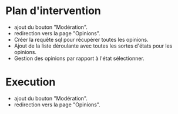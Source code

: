 # Plan d'intervention
- ajout du bouton "Modération".
- redirection vers la page "Opinions".
- Créer la requête sql pour récupérer toutes les opinions.
- Ajout de la liste déroulante avec toutes les sortes d'états pour les opinions.
- Gestion des opinions par rapport à l'état sélectionner.

# Execution
- ajout du bouton "Modération".
- redirection vers la page "Opinions".